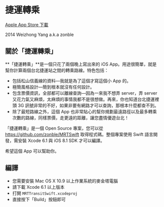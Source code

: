 捷運轉乘
========

[Apple App Store 下載](https://itunes.apple.com/tw/app/jie-yun-zhuan-cheng/id943066051?mt=8)

2014 Weizhong Yang a.k.a zonble

## 關於「捷運轉乘」

**「捷運轉乘」**是一個只花了兩個晚上寫出來的 iOS App。用途很簡單，就是幫你計算兩個台北捷運站之間的轉乘路線。特色包括：

- 包括松山信義線的資料—我就是為了這個才寫這個小 App 的。
- 極簡風格設計—簡到根本就沒有任何設計。
- 包含票價資訊，全部都可以離線查詢—因為一來我不想弄 server，弄 server 又花力氣又麻煩，太麻煩的事情我都不是很想做。再來，你也知道台北捷運裡頭 3G 訊號非常的不好，如果非要有網路才可以查詢，那根本什麼都查不到。
- 除了最短路線之外，這個 App 也非常貼心的幫你規劃最遠路徑以及最多轉乘次數的路線，同樣票價，走更遠的距離，讓您盡情優遊台北！

「捷運轉乘」是一個 Open Source 專案，您可以從 https://github.com/zonble/MRTSwift 取得程式碼。整個專案使用 Swift 語言開發，需安裝 Xcode 6.1 與 iOS 8.1 SDK 才可以編譯。

希望這個 App 可以幫助你。

## 編譯

- 您需要安裝 Mac OS X 10.9 以上作業系統的麥金塔電腦
- 請下載 Xcode 6.1 以上版本
- 打開 ``MRTTransitSwift.xcodeproj``
- 直接按下「Build」按鈕即可
